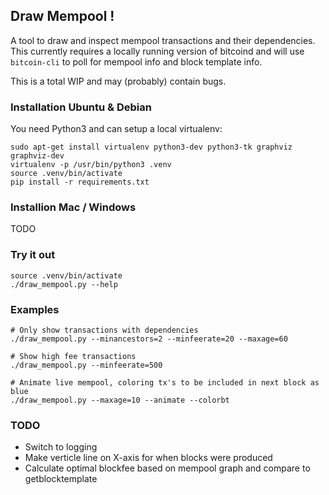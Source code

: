 ## Draw Mempool !

A tool to draw and inspect mempool transactions and their dependencies. This currently
requires a locally running version of bitcoind and will use `bitcoin-cli` to poll
for mempool info and block template info.


This is a total WIP and may (probably) contain bugs.



### Installation Ubuntu & Debian

You need Python3  and can setup a local virtualenv:

```
sudo apt-get install virtualenv python3-dev python3-tk graphviz graphviz-dev
virtualenv -p /usr/bin/python3 .venv
source .venv/bin/activate
pip install -r requirements.txt
```

### Installion Mac / Windows
TODO

### Try it out
```
source .venv/bin/activate
./draw_mempool.py --help
```

### Examples
```
# Only show transactions with dependencies
./draw_mempool.py --minancestors=2 --minfeerate=20 --maxage=60  

# Show high fee transactions
./draw_mempool.py --minfeerate=500

# Animate live mempool, coloring tx's to be included in next block as blue
./draw_mempool.py --maxage=10 --animate --colorbt
```

### TODO
- Switch to logging
- Make verticle line on X-axis for when blocks were produced
- Calculate optimal blockfee based on mempool graph and compare to getblocktemplate
